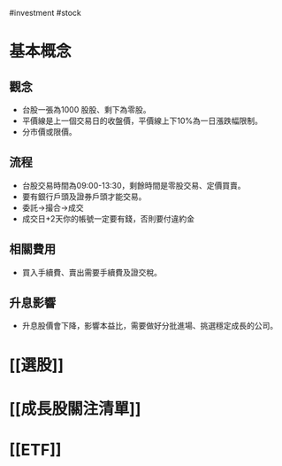 #investment #stock

# 基本概念
## 觀念
-   台股一張為1000 股股、剩下為零股。
-   平價線是上一個交易日的收盤價，平價線上下10%為一日漲跌幅限制。
-   分市價或限價。
## 流程
-   台股交易時間為09:00-13:30，剩餘時間是零股交易、定價買賣。
-   要有銀行戶頭及證券戶頭才能交易。
-   委託→撮合→成交
-   成交日+2天你的帳號一定要有錢，否則要付違約金
## 相關費用
-   買入手續費、賣出需要手續費及證交稅。
## 升息影響
-   升息股價會下降，影響本益比，需要做好分批進場、挑選穩定成長的公司。

# [[選股]]

# [[成長股關注清單]]

# [[ETF]]